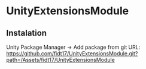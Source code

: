 # UnityExtensionsModule

## Instalation
Unity Package Manager -> Add package from git URL: https://github.com/fidt17/UnityExtensionsModule.git?path=/Assets/fidt17/UnityExtensionsModule
